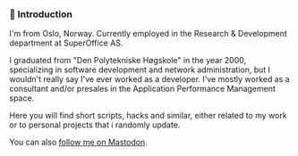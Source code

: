 ### 📌 Introduction 

I'm from Oslo, Norway. Currently employed in the Research & Development department at SuperOffice AS. 

I graduated from "Den Polytekniske Høgskole" in the year 2000, specializing in software development and network administration, but I wouldn't really say I've ever worked as a developer. I've mostly worked as a consultant and/or presales in the Application Performance Management space. 

Here you will find short scripts, hacks and similar, either related to my work or to personal projects that i randomly update. 

You can also [follow me on Mastodon]([https://snabelen.no/@gauteweb](https://social.vivaldi.net/@gauteweb)).

<!--
**Gauteweb/Gauteweb** is a ✨ _special_ ✨ repository because its `README.md` (this file) appears on your GitHub profile.

Here are some ideas to get you started:

- 🔭 I’m currently working on ...
- 🌱 I’m currently learning ...
- 👯 I’m looking to collaborate on ...
- 🤔 I’m looking for help with ...
- 💬 Ask me about ...
- 📫 How to reach me: ...
- 😄 Pronouns: ...
- ⚡ Fun fact: ...
-->
